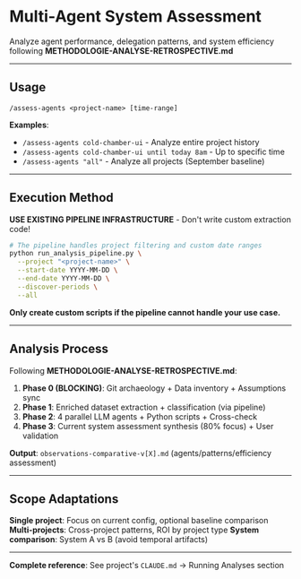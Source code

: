 # Multi-Agent System Assessment

Analyze agent performance, delegation patterns, and system efficiency following **METHODOLOGIE-ANALYSE-RETROSPECTIVE.md**

---

## Usage

```
/assess-agents <project-name> [time-range]
```

**Examples**:
- `/assess-agents cold-chamber-ui` - Analyze entire project history
- `/assess-agents cold-chamber-ui until today 8am` - Up to specific time
- `/assess-agents "all"` - Analyze all projects (September baseline)

---

## Execution Method

**USE EXISTING PIPELINE INFRASTRUCTURE** - Don't write custom extraction code!

```bash
# The pipeline handles project filtering and custom date ranges
python run_analysis_pipeline.py \
  --project "<project-name>" \
  --start-date YYYY-MM-DD \
  --end-date YYYY-MM-DD \
  --discover-periods \
  --all
```

**Only create custom scripts if the pipeline cannot handle your use case.**

---

## Analysis Process

Following **METHODOLOGIE-ANALYSE-RETROSPECTIVE.md**:

1. **Phase 0 (BLOCKING)**: Git archaeology + Data inventory + Assumptions sync
2. **Phase 1**: Enriched dataset extraction + classification (via pipeline)
3. **Phase 2**: 4 parallel LLM agents + Python scripts + Cross-check
4. **Phase 3**: Current system assessment synthesis (80% focus) + User validation

**Output**: `observations-comparative-v[X].md` (agents/patterns/efficiency assessment)

---

## Scope Adaptations

**Single project**: Focus on current config, optional baseline comparison
**Multi-projects**: Cross-project patterns, ROI by project type
**System comparison**: System A vs B (avoid temporal artifacts)

---

**Complete reference**: See project's `CLAUDE.md` → Running Analyses section
